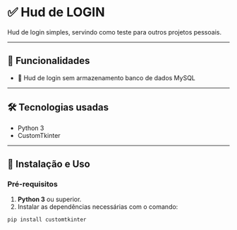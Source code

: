 # ✅ Hud de LOGIN


Hud de login simples, servindo como teste para outros projetos pessoais.

---

## 🚀 Funcionalidades

- 📁 Hud de login sem armazenamento banco de dados MySQL

---

## 🛠️ Tecnologias usadas

- Python 3
- CustomTkinter

---

## 🔧 **Instalação e Uso**

### Pré-requisitos

1. **Python 3** ou superior.
2. Instalar as dependências necessárias com o comando:

```bash
pip install customtkinter
